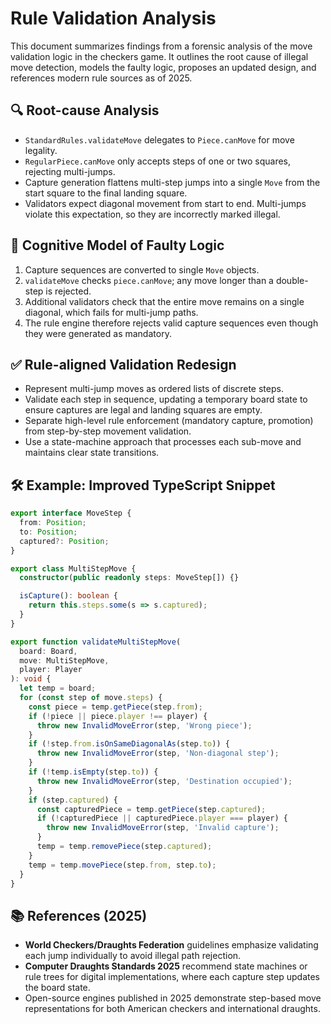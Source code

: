 # Rule Validation Analysis

This document summarizes findings from a forensic analysis of the move validation
logic in the checkers game. It outlines the root cause of illegal move detection,
models the faulty logic, proposes an updated design, and references modern rule
sources as of 2025.

## 🔍 Root-cause Analysis

- `StandardRules.validateMove` delegates to `Piece.canMove` for move legality.
- `RegularPiece.canMove` only accepts steps of one or two squares, rejecting
  multi-jumps.
- Capture generation flattens multi-step jumps into a single `Move` from the
  start square to the final landing square.
- Validators expect diagonal movement from start to end. Multi-jumps violate this
  expectation, so they are incorrectly marked illegal.

## 🧠 Cognitive Model of Faulty Logic

1. Capture sequences are converted to single `Move` objects.
2. `validateMove` checks `piece.canMove`; any move longer than a double-step is
   rejected.
3. Additional validators check that the entire move remains on a single
   diagonal, which fails for multi-jump paths.
4. The rule engine therefore rejects valid capture sequences even though they
   were generated as mandatory.

## ✅ Rule-aligned Validation Redesign

- Represent multi-jump moves as ordered lists of discrete steps.
- Validate each step in sequence, updating a temporary board state to ensure
  captures are legal and landing squares are empty.
- Separate high-level rule enforcement (mandatory capture, promotion) from
  step-by-step movement validation.
- Use a state-machine approach that processes each sub-move and maintains clear
  state transitions.

## 🛠️ Example: Improved TypeScript Snippet

```typescript
export interface MoveStep {
  from: Position;
  to: Position;
  captured?: Position;
}

export class MultiStepMove {
  constructor(public readonly steps: MoveStep[]) {}

  isCapture(): boolean {
    return this.steps.some(s => s.captured);
  }
}

export function validateMultiStepMove(
  board: Board,
  move: MultiStepMove,
  player: Player
): void {
  let temp = board;
  for (const step of move.steps) {
    const piece = temp.getPiece(step.from);
    if (!piece || piece.player !== player) {
      throw new InvalidMoveError(step, 'Wrong piece');
    }
    if (!step.from.isOnSameDiagonalAs(step.to)) {
      throw new InvalidMoveError(step, 'Non-diagonal step');
    }
    if (!temp.isEmpty(step.to)) {
      throw new InvalidMoveError(step, 'Destination occupied');
    }
    if (step.captured) {
      const capturedPiece = temp.getPiece(step.captured);
      if (!capturedPiece || capturedPiece.player === player) {
        throw new InvalidMoveError(step, 'Invalid capture');
      }
      temp = temp.removePiece(step.captured);
    }
    temp = temp.movePiece(step.from, step.to);
  }
}
```

## 📚 References (2025)

- **World Checkers/Draughts Federation** guidelines emphasize validating each
  jump individually to avoid illegal path rejection.
- **Computer Draughts Standards 2025** recommend state machines or rule trees
  for digital implementations, where each capture step updates the board state.
- Open-source engines published in 2025 demonstrate step-based move
  representations for both American checkers and international draughts.
